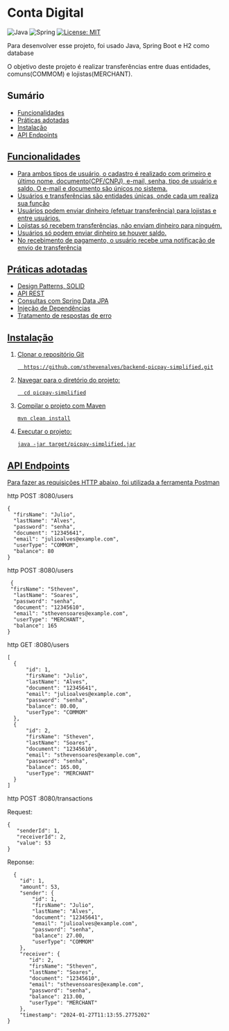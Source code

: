 <h1>Conta Digital</h1>

 ![Java](https://img.shields.io/badge/Java-ED8B00?style=for-the-badge&logo=openjdk&logoColor=white)
 ![Spring](https://img.shields.io/badge/Spring-6DB33F.svg?style=for-the-badge&logo=Spring&logoColor=white)
 [![License: MIT](https://img.shields.io/badge/License-MIT-yellow.svg)](https://opensource.org/licenses/MIT)
 
 <P>Para desenvolver esse projeto, foi usado Java, Spring Boot e H2 como database</P>
 <p>O objetivo deste projeto é realizar transferências entre duas entidades, 
   comuns(COMMOM) e lojistas(MERCHANT).</p>
 
   <h2>Sumário</h2>
<ul>
  <li><a href="#func">Funcionalidades</li>
  <li><a href="#pratic">Práticas adotadas</li>
    <li><a href="#instalacao">Instalação</li>
      <li><a href="#endpoints">API Endpoints</li>
</ul>
   
   <h2 id="func">Funcionalidades</h2>
   <ul>
     <li>Para ambos tipos de usuário, o cadastro é realizado com primeiro e último nome, documento(CPF/CNPJ), e-mail, senha, tipo de usuário e saldo. O e-mail e documento são 
       únicos no sistema.</li>
     <li>Usuários e transferências são entidades únicas, onde cada um realiza sua função</li>
     <li>Usuários podem enviar dinheiro (efetuar transferência) para lojistas e entre usuários.</li>
     <li>Lojistas só recebem transferências, não enviam dinheiro para ninguém.</li>
     <li>Usuários só podem enviar dinheiro se houver saldo.</li>
     <li>No recebimento de pagamento, o usuário recebe uma notificação de envio de transferência</li>
   </ul>

   <h2 id="pratic">Práticas adotadas</h2>
<ul>
<li>Design Patterns, SOLID
<li>API REST
<li>Consultas com Spring Data JPA
<li>Injeção de Dependências
<li>Tratamento de respostas de erro
</ul>

<h2 id="instalacao">Instalação</h2>
<ol>
  <li>Clonar o repositório Git</li>
  
      https://github.com/sthevenalves/backend-picpay-simplified.git

  <li>Navegar para o diretório do projeto:</li>
  
      cd picpay-simplified

  <li>Compilar o projeto com Maven</li>

    mvn clean install

  <li>Executar o projeto:</li>

    java -jar target/picpay-simplified.jar
</ol>

<h2 id="endpoints">API Endpoints</h2>
<p>Para fazer as requisições HTTP abaixo, foi utilizada a ferramenta <a href="https://www.postman.com/">Postman</a></p>

http POST :8080/users</li>
  
    {
  	  "firsName": "Julio",
      "lastName": "Alves",
      "password": "senha",
      "document": "12345641",
      "email": "julioalves@example.com",
      "userType": "COMMOM",
      "balance": 80
    }
  
  http POST :8080/users</li>

     {
     "firsName": "Stheven",
      "lastName": "Soares",
      "password": "senha",
      "document": "12345610",
      "email": "sthevensoares@example.com",
      "userType": "MERCHANT",
      "balance": 165
    }
  http GET :8080/users</li>
  
    [
      {
          "id": 1,
          "firsName": "Julio",
          "lastName": "Alves",
          "document": "12345641",
          "email": "julioalves@example.com",
          "password": "senha",
          "balance": 80.00,
          "userType": "COMMOM"
      },
      {
          "id": 2,
          "firsName": "Stheven",
          "lastName": "Soares",
          "document": "12345610",
          "email": "sthevensoares@example.com",
          "password": "senha",
          "balance": 165.00,
          "userType": "MERCHANT"
      }
    ]
  http POST :8080/transactions</li>
  <p>Request:</p>
   
    
    {
  	   "senderId": 1,
       "receiverId": 2,
       "value": 53 
    }
  <p>Reponse:</p>
  
      {
        "id": 1,
        "amount": 53,
        "sender": {
            "id": 1,
            "firsName": "Julio",
            "lastName": "Alves",
            "document": "12345641",
            "email": "julioalves@example.com",
            "password": "senha",
            "balance": 27.00,
            "userType": "COMMOM"
        },
        "receiver": {
           "id": 2,
           "firsName": "Stheven",
           "lastName": "Soares",
           "document": "12345610",
           "email": "sthevensoares@example.com",
           "password": "senha",
           "balance": 213.00,
           "userType": "MERCHANT"
        },
        "timestamp": "2024-01-27T11:13:55.2775202"
    }
    
